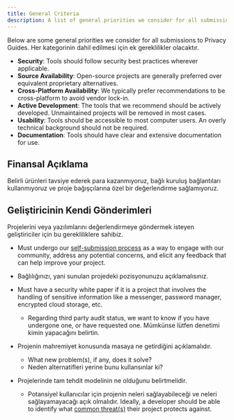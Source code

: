 ```yaml
---
title: General Criteria
description: A list of general priorities we consider for all submissions to Privacy Guides.
---
```


Below are some general priorities we consider for all submissions to Privacy Guides. Her kategorinin dahil edilmesi için ek gereklilikler olacaktır.

- **Security**: Tools should follow security best practices wherever applicable.
- **Source Availability**: Open-source projects are generally preferred over equivalent proprietary alternatives.
- **Cross-Platform Availability**: We typically prefer recommendations to be cross-platform to avoid vendor lock-in.
- **Active Development**: The tools that we recommend should be actively developed. Unmaintained projects will be removed in most cases.
- **Usability**: Tools should be accessible to most computer users. An overly technical background should not be required.
- **Documentation**: Tools should have clear and extensive documentation for use.

## Finansal Açıklama

Belirli ürünleri tavsiye ederek para kazanmıyoruz, bağlı kuruluş bağlantıları kullanmıyoruz ve proje bağışçılarına özel bir değerlendirme sağlamıyoruz.

## Geliştiricinin Kendi Gönderimleri

Projelerini veya yazılımlarını değerlendirmeye göndermek isteyen geliştiriciler için bu gerekliliklere sahibiz.

- Must undergo our [self-submission process](https://discuss.privacyguides.net/t/about-the-project-showcase-category/114) as a way to engage with our community, address any potential concerns, and elicit any feedback that can help improve your project.

- Bağlılığınızı, yani sunulan projedeki pozisyonunuzu açıklamalısınız.

- Must have a security white paper if it is a project that involves the handling of sensitive information like a messenger, password manager, encrypted cloud storage, etc.
    - Regarding third party audit status, we want to know if you have undergone one, or have requested one. Mümkünse lütfen denetimi kimin yapacağını belirtin.

- Projenin mahremiyet konusunda masaya ne getirdiğini açıklamalıdır.
    - What new problem(s), if any, does it solve?
    - Neden alternatifleri yerine bunu kullansınlar ki?

- Projelerinde tam tehdit modelinin ne olduğunu belirtmelidir.
    - Potansiyel kullanıcılar için projenin neleri sağlayabileceği ve neleri sağlayamayacağı açık olmalıdır. Ideally, a developer should be able to identify what [common threat(s)](../basics/common-threats.md) their project protects against.
